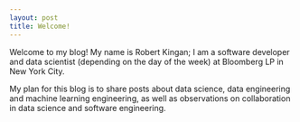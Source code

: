 ```yaml
---
layout: post
title: Welcome!
---
```


Welcome to my blog! My name is Robert Kingan; I am a software developer and data scientist (depending on the day of the week) at Bloomberg LP in New York City.

My plan for this blog is to share posts about data science, data engineering and machine learning engineering, as well as observations on collaboration in data science and software engineering.
